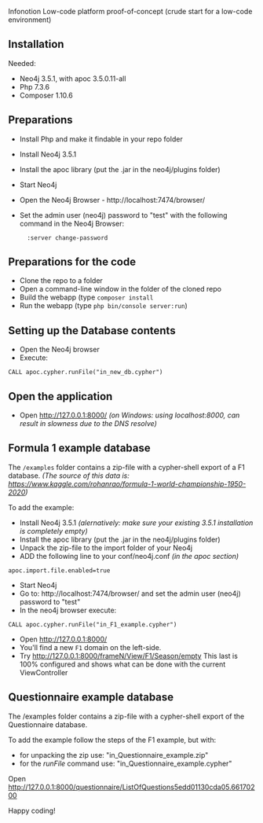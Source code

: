 Infonotion
Low-code platform proof-of-concept (crude start for a low-code environment)

Installation
---
Needed:
- Neo4j 3.5.1, with apoc 3.5.0.11-all
- Php 7.3.6
- Composer 1.10.6

Preparations
---
- Install Php and make it findable in your repo folder
- Install Neo4j 3.5.1
- Install the apoc library (put the .jar in the neo4j/plugins folder)
- Start Neo4j
- Open the Neo4j Browser - http://localhost:7474/browser/ 
- Set the admin user (neo4j) password to "test" with the following command in the Neo4j Browser:  

		:server change-password

Preparations for the code
---
- Clone the repo to a folder
- Open a command-line window in the folder of the cloned repo
- Build the webapp (type ```composer install ```
- Run the webapp (type ```php bin/console server:run```)

Setting up the Database contents
---
- Open the Neo4j browser
- Execute:
```
CALL apoc.cypher.runFile("in_new_db.cypher")
```

Open the application
---
- Open http://127.0.0.1:8000/
*(on Windows: using localhost:8000, can result in slowness due to the DNS resolve)*

Formula 1 example database
---
The ```/examples``` folder contains a zip-file with a cypher-shell export of a F1 database.
*(The source of this data is: https://www.kaggle.com/rohanrao/formula-1-world-championship-1950-2020)*

To add the example:
- Install Neo4j 3.5.1 *(alernatively: make sure your existing 3.5.1 installation is completely empty)*
- Install the apoc library (put the .jar in the neo4j/plugins folder)
- Unpack the zip-file to the import folder of your Neo4j
- ADD the following line to your conf/neo4j.conf *(in the apoc section)*
```
apoc.import.file.enabled=true
```
- Start Neo4j
- Go to: http://localhost:7474/browser/ and set the admin user (neo4j) password to "test"
- In the neo4j browser execute:
```
CALL apoc.cypher.runFile("in_F1_example.cypher")
```
- Open http://127.0.0.1:8000/
- You'll find a new ```F1``` domain on the left-side.
- Try http://127.0.0.1:8000/frameN/View/F1/Season/empty 
This last is 100% configured and shows what can be done with the current ViewController

Questionnaire example database
---
The /examples folder contains a zip-file with a cypher-shell export of the Questionnaire database.

To add the example follow the steps of the F1 example, but with:
- for unpacking the zip use: "in_Questionnaire_example.zip"
- for the *runFile* command use: "in_Questionnaire_example.cypher"

Open http://127.0.0.1:8000/questionnaire/ListOfQuestions5edd01130cda05.66170200

Happy coding!
